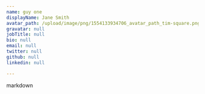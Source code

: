```yaml
---
name: guy one
displayName: Jane Smith
avatar_path: /upload/image/png/1554133934706_avatar_path_tim-square.png
gravatar: null
jobTitle: null
bio: null
email: null
twitter: null
github: null
linkedin: null

---
```




markdown



